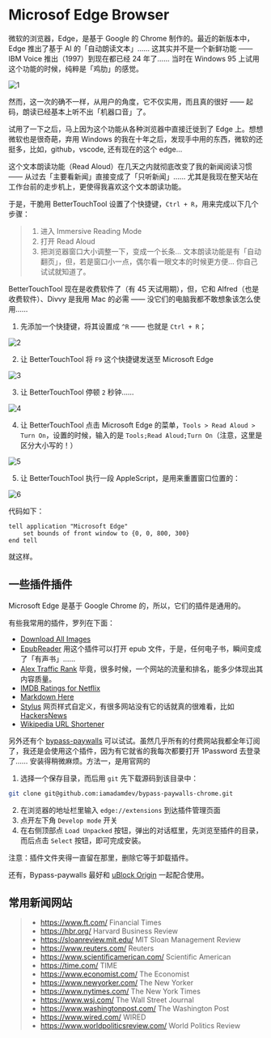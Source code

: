 # Microsof Edge Browser

微软的浏览器，Edge，是基于 Google 的 Chrome 制作的。最近的新版本中，Edge 推出了基于 AI 的「自动朗读文本」…… 这其实并不是一个新鲜功能 —— IBM Voice 推出（1997）到现在都已经 24 年了…… 当时在 Windows 95 上试用这个功能的时候，纯粹是「鸡肋」的感觉。

![1](https://user-images.githubusercontent.com/152970/133545201-a3b90e34-2fcc-4920-a263-ba38f1e95cce.png)

然而，这一次的确不一样，从用户的角度，它不仅实用，而且真的很好 —— 起码，朗读已经基本上听不出「机器口音」了。

试用了一下之后，马上因为这个功能从各种浏览器中直接迁徙到了 Edge 上。想想微软也是很奇葩，弃用 Windows 的我在十年之后，发现手中用的东西，微软的还挺多，比如，github，vscode, 还有现在的这个 edge…

这个文本朗读功能（Read Aloud）在几天之内就彻底改变了我的新闻阅读习惯 —— 从过去「主要看新闻」直接变成了「只听新闻」…… 尤其是我现在整天站在工作台前的走步机上，更使得我喜欢这个文本朗读功能。

于是，干脆用 BetterTouchTool 设置了个快捷键，`Ctrl + R`，用来完成以下几个步骤：

> 1. 进入 Immersive Reading Mode
> 2. 打开 Read Aloud
> 3. 把浏览器窗口大小调整一下，变成一个长条… 文本朗读功能是有「自动翻页」，但，若是窗口小一点，偶尔看一眼文本的时候更方便… 你自己试试就知道了。

BetterTouchTool 现在是收费软件了（有 45 天试用期），但，它和 Alfred（也是收费软件）、Divvy 是我用 Mac 的必需 —— 没它们的电脑我都不敢想象该怎么使用……

1. 先添加一个快捷键，将其设置成 `^R` —— 也就是 `Ctrl + R`；

![2](https://user-images.githubusercontent.com/152970/133545519-55a7f92a-c442-43c1-9ae7-f8b02738e3f5.png)

2. 让 BetterTouchTool 将 `F9` 这个快捷键发送至 Microsoft Edge

![3](https://user-images.githubusercontent.com/152970/133545522-f77894f3-4768-4f45-aef0-fe113b408a40.png)

3. 让 BetterTouchTool 停顿 `2` 秒钟……

![4](https://user-images.githubusercontent.com/152970/133545523-0e933d78-ac0e-434b-b1cd-bd39ff587eb7.png)

4. 让 BetterTouchTool 点击 Microsoft Edge 的菜单，`Tools > Read Aloud > Turn On`，设置的时候，输入的是 `Tools;Read Aloud;Turn On`（注意，这里是区分大小写的！）

![5](https://user-images.githubusercontent.com/152970/133545524-784c8ccb-7840-43ee-b8ba-0f9e1bba7796.png)

5. 让 BetterTouchTool 执行一段 AppleScript，是用来重置窗口位置的：

![6](https://user-images.githubusercontent.com/152970/133545526-c49a6065-e750-4937-b32d-ba1956ab86b6.png)

代码如下：
```applescript
tell application "Microsoft Edge"
    set bounds of front window to {0, 0, 800, 300}
end tell
```
就这样。

## 一些插件插件

Microsoft Edge 是基于 Google Chrome 的，所以，它们的插件是通用的。

有些我常用的插件，罗列在下面：

* [Download All Images](https://microsoftedge.microsoft.com/addons/detail/download-all-images/hpceppbbhmfebdnpaeiififakbogkgfa)
* [EpubReader](https://microsoftedge.microsoft.com/addons/detail/epubreader/gbfdomjljjkagpgdlidoicebkgpienmf?hl=en-US) 用这个插件可以打开 epub 文件，于是，任何电子书，瞬间变成了「有声书」……
* [Alex Traffic Rank](https://chrome.google.com/webstore/detail/alexa-traffic-rank/cknebhggccemgcnbidipinkifmmegdel) 毕竟，很多时候，一个网站的流量和排名，能多少体现出其内容质量。
* [IMDB Ratings for Netflix](https://chrome.google.com/webstore/detail/imdb-ratings-for-netflix/dnbpnlalaijjbogmjbpdkdcohoibjcmp)
* [Markdown Here](https://chrome.google.com/webstore/detail/markdown-here/elifhakcjgalahccnjkneoccemfahfoa)
* [Stylus](https://chrome.google.com/webstore/detail/stylus/clngdbkpkpeebahjckkjfobafhncgmne) 网页样式自定义，有很多网站没有它的话就真的很难看，比如 [HackersNews](https://news.ycombinator.com/)
* [Wikipedia URL Shortener](https://chrome.google.com/webstore/detail/wikipedia-url-shortener/ioekneldioljahdoiddhikknahbbkhan)

另外还有个 [bypass-paywalls](https://github.com/iamadamdev/bypass-paywalls-chrome) 可以试试。虽然几乎所有的付费网站我都全年订阅了，我还是会使用这个插件，因为有它就省的我每次都要打开 1Password 去登录了…… 安装得稍微麻烦。方法一，是用官网的

1. 选择一个保存目录，而后用 `git` 先下载源码到该目录中：

```bash
git clone git@github.com:iamadamdev/bypass-paywalls-chrome.git
```

2. 在浏览器的地址栏里输入 `edge://extensions` 到达插件管理页面
3. 点开左下角 `Develop mode` 开关
4. 在右侧顶部点 `Load Unpacked` 按钮，弹出的对话框里，先浏览至插件的目录，而后点击 `Select` 按钮，即可完成安装。

注意：插件文件夹得一直留在那里，删除它等于卸载插件。

还有，Bypass-paywalls 最好和 [uBlock Origin](https://microsoftedge.microsoft.com/addons/detail/ublock-origin/odfafepnkmbhccpbejgmiehpchacaeak) 一起配合使用。

## 常用新闻网站

> * https://www.ft.com/	Financial Times
> * https://hbr.org/	Harvard Business Review
> * https://sloanreview.mit.edu/	MIT Sloan Management Review
> * https://www.reuters.com/	Reuters
> * https://www.scientificamerican.com/	Scientific American
> * https://time.com/	TIME
> * https://www.economist.com/	The Economist
> * https://www.newyorker.com/	The New Yorker
> * https://www.nytimes.com/	The New York Times
> * https://www.wsj.com/	The Wall Street Journal
> * https://www.washingtonpost.com/	The Washington Post
> * https://www.wired.com/	WIRED
> * https://www.worldpoliticsreview.com/	World Politics Review